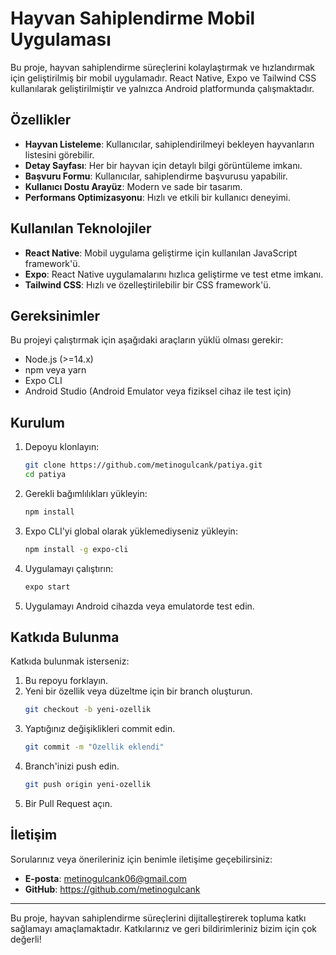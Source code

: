 # Hayvan Sahiplendirme Mobil Uygulaması

Bu proje, hayvan sahiplendirme süreçlerini kolaylaştırmak ve hızlandırmak için geliştirilmiş bir mobil uygulamadır. React Native, Expo ve Tailwind CSS kullanılarak geliştirilmiştir ve yalnızca Android platformunda çalışmaktadır.

## Özellikler

- **Hayvan Listeleme**: Kullanıcılar, sahiplendirilmeyi bekleyen hayvanların listesini görebilir.
- **Detay Sayfası**: Her bir hayvan için detaylı bilgi görüntüleme imkanı.
- **Başvuru Formu**: Kullanıcılar, sahiplendirme başvurusu yapabilir.
- **Kullanıcı Dostu Arayüz**: Modern ve sade bir tasarım.
- **Performans Optimizasyonu**: Hızlı ve etkili bir kullanıcı deneyimi.

## Kullanılan Teknolojiler

- **React Native**: Mobil uygulama geliştirme için kullanılan JavaScript framework'ü.
- **Expo**: React Native uygulamalarını hızlıca geliştirme ve test etme imkanı.
- **Tailwind CSS**: Hızlı ve özelleştirilebilir bir CSS framework'ü.

## Gereksinimler

Bu projeyi çalıştırmak için aşağıdaki araçların yüklü olması gerekir:

- Node.js (>=14.x)
- npm veya yarn
- Expo CLI
- Android Studio (Android Emulator veya fiziksel cihaz ile test için)

## Kurulum

1. Depoyu klonlayın:

   ```bash
   git clone https://github.com/metinogulcank/patiya.git
   cd patiya
   ```

2. Gerekli bağımlılıkları yükleyin:

   ```bash
   npm install
   ```

3. Expo CLI'yi global olarak yüklemediyseniz yükleyin:

   ```bash
   npm install -g expo-cli
   ```

4. Uygulamayı çalıştırın:

   ```bash
   expo start
   ```

5. Uygulamayı Android cihazda veya emulatorde test edin.

## Katkıda Bulunma

Katkıda bulunmak isterseniz:

1. Bu repoyu forklayın.
2. Yeni bir özellik veya düzeltme için bir branch oluşturun.
   ```bash
   git checkout -b yeni-ozellik
   ```
3. Yaptığınız değişiklikleri commit edin.
   ```bash
   git commit -m "Özellik eklendi"
   ```
4. Branch'inizi push edin.
   ```bash
   git push origin yeni-ozellik
   ```
5. Bir Pull Request açın.

## İletişim

Sorularınız veya önerileriniz için benimle iletişime geçebilirsiniz:

- **E-posta**: metinogulcank06@gmail.com
- **GitHub**: https://github.com/metinogulcank

---

Bu proje, hayvan sahiplendirme süreçlerini dijitalleştirerek topluma katkı sağlamayı amaçlamaktadır. Katkılarınız ve geri bildirimleriniz bizim için çok değerli!

